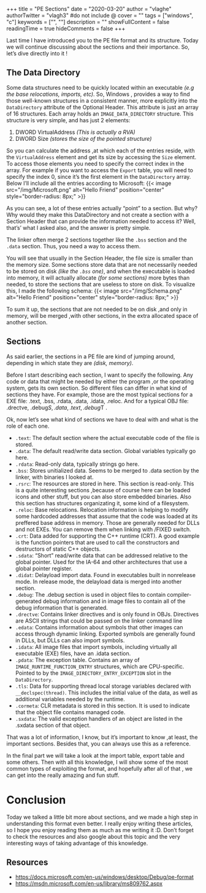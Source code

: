 +++
title = "PE Sections"
date = "2020-03-20"
author = "vlaghe"
authorTwitter = "vlagh3" #do not include @
cover = ""
tags = ["windows", "c"]
keywords = ["", ""]
description = ""
showFullContent = false
readingTime = true
hideComments = false
+++

Last time I have introduced you to the PE file format and its structure. Today we will continue discussing about the sections and their importance. So, let’s dive directly into it !

## The Data Directory
Some data structures need to be quickly located within an executable *(e.g the base relocations, imports, etc)*. So, Windows , provides a way to find those well-known structures in a consistent manner, more explicitly into the `DataDirectory` attribute of the Optional Header.
This attribute is just an array of 16 structures. Each array holds an `IMAGE_DATA_DIRECTORY` structure. This structure is very simple, and has just 2 elements:
1. DWORD VirtualAddress *(This is actually a RVA)*
2. DWORD Size *(stores the size of the pointed structure)*

So you can calculate the address ,at which each of the entries reside, with the `VirtualAddress` element and get its size by accessing the `Size` element. To access those elements you need to specify the correct index in the array. For example if you want to access the `Export` table, you will need to specify the index 0, since it’s the first element in the `DataDirectory` array.
Below I’ll include all the entries according to Microsoft:
{{< image src="/img/Microsoft.png" alt="Hello Friend" position="center" style="border-radius: 8px;" >}}

As you can see, a lot of these entries actually “point” to a section. But why? Why would they make this DataDirectory and not create a section with a Section Header that can provide the information needed to access it?
Well, that’s’ what I asked also, and the answer is pretty simple.

The linker often merge 2 sections together like the `.bss` section and the `.data` section.  Thus, you need a way to access them.

You will see that usually in the Section Header, the file size is smaller than the memory size. Some sections store data that are not necessarily needed to be stored on disk *(like the `.bss` one)*, and when the executable is loaded into memory, it will actually allocate *(for some sections)* more bytes than needed, to store the sections that are useless to store on disk.
To visualize this, I made the following schema:
{{< image src="/img/Schema.png" alt="Hello Friend" position="center" style="border-radius: 8px;" >}}

To sum it up, the sections that are not needed to be on disk ,and only in memory, will be merged ,with other sections, in the extra allocated space of another section.

 
## Sections
As said earlier, the sections in a PE file are kind of jumping around, depending in which state they are *(disk, memory)*.

Before I start describing each section, I want to specify the following. Any code or data that might be needed by either the program ,or the operating system, gets its own section. So different files can differ in what kind of sections they have. For example, those are the most typical sections for a EXE file: .text, .bss, .rdata, .data, .idata, .reloc. And for a typical OBJ file: .drectve, .debug$S, .data, .text, .debug$T .

Ok, now let’s see what kind of sections we have to deal with and what is the role of each one.

- `.text`: The default section where the actual executable code of the file is stored.
- `.data`: The default read/write data section. Global variables typically go here.
- `.rdata`: Read-only data, typically strings go here.
- `.bss`: Stores unitialized data. Seems to be merged to .data section by the linker, with binaries I looked at.
- `.rsrc`: The resources are stored in here. This section is read-only. This is a quite interesting sections ,because of course here can be loaded icons and other stuff, but you can also store embedded binaries. Also this section has structures organizating it, some kind of a filesystem.
- `.reloc`: Base relocations. Relocation information is helping to modify some hardcoded addresses that assume that the code was loaded at its preffered base address in memory. Those are generally needed for DLLs and not EXEs. You can remove them when linking with /FIXED switch.
- `.crt`: Data added for supporting the C++ runtime (CRT). A good example is the function pointers that are used to call the constructors and destructors of static C++ objects.
- `.sdata`: “Short” read/write data that can be addressed relative to the global pointer. Used for the IA-64 and other architectures that use a global pointer register.
- `.didat`: Delayload import data. Found in executables built in nonrelease mode. In release mode, the delayload data is merged into another section.
- `.debug`: The .debug section is used in object files to contain compiler-generated debug information and in image files to contain all of the debug information that is generated.
- `.drectve`: Contains linker directives and is only found in OBJs. Directives are ASCII strings that could be passed on the linker command line
- `.edata`: Contains information about symbols that other images can access through dynamic linking. Exported symbols are generally found in DLLs, but DLLs can also import symbols.
- `.idata`: All image files that import symbols, including virtually all executable (EXE) files, have an .idata section.
- `.pdata`: The exception table. Contains an array of `IMAGE_RUNTIME_FUNCTION_ENTRY` structures, which are CPU-specific. Pointed to by the `IMAGE_DIRECTORY_ENTRY_EXCEPTION` slot in the `DataDirectory`.
- `.tls`: Data for supporting thread local storage variables declared with `__declspec(thread)`. This includes the initial value of the data, as well as additional variables needed by the runtime.
- `.cormeta`: CLR metadata is stored in this section. It is used to indicate that the object file contains managed code.
- `.sxdata`: The valid exception handlers of an object are listed in the .sxdata section of that object.

That was a lot of information, I know, but it’s important to know ,at least, the important sections. Besides that, you can always use this as a reference.

In the final part we will take a look at the import table, export table and some others. Then with all this knowledge, I will show some of the most common types of exploiting the format, and hopefully after all of that , we can get into the really amazing and fun stuff.

 
# Conclusion
Today we talked a little bit more about sections, and we made a high step in understanding this format even better. I really enjoy writing these articles, so I hope you enjoy reading them as much as me writing it :D. Don’t forget to check the resources and also google about this topic and the very interesting ways of taking advantage of this knowledge.

## Resources
- https://docs.microsoft.com/en-us/windows/desktop/Debug/pe-format
- https://msdn.microsoft.com/en-us/library/ms809762.aspx
